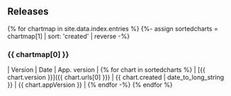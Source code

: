 ## Releases

{% for chartmap in site.data.index.entries %}
{%- assign sortedcharts = chartmap[1] | sort: 'created' | reverse -%}

### {{ chartmap[0] }}



| Version | Date | App. version |
{% for chart in sortedcharts %}
| [{{ chart.version }}]({{ chart.urls[0] }}) | {{ chart.created | date_to_long_string }} | {{ chart.appVersion }} |
{% endfor -%}
{% endfor %}
